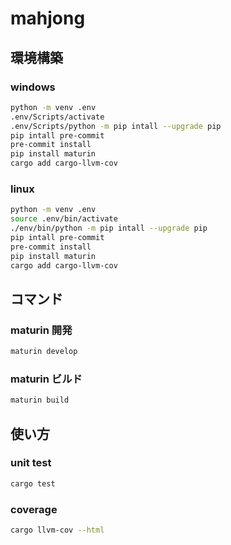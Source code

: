 # mahjong

## 環境構築

### windows

``` sh
python -m venv .env
.env/Scripts/activate
.env/Scripts/python -m pip intall --upgrade pip
pip intall pre-commit
pre-commit install
pip install maturin
cargo add cargo-llvm-cov
```

### linux

``` sh
python -m venv .env
source .env/bin/activate
./env/bin/python -m pip intall --upgrade pip
pip intall pre-commit
pre-commit install
pip install maturin
cargo add cargo-llvm-cov
```

## コマンド

### maturin 開発

``` sh
maturin develop
```

### maturin ビルド

``` sh
maturin build
```

## 使い方

### unit test

``` sh
cargo test
```

### coverage

``` sh
cargo llvm-cov --html
```

